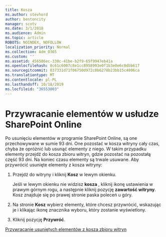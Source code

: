 ```yaml
---
title: Kosza
ms.author: stevhord
author: bentoncity
manager: scotv
ms.date: 3/1/2018
ms.audience: Admin
ms.topic: article
ROBOTS: NOINDEX, NOFOLLOW
localization_priority: Normal
ms.collection: Adm_O365
ms.custom: ''
ms.assetid: 456586ec-330c-41be-b2f9-65f9947eb41a
ms.openlocfilehash: 8c61c6007c8e1cc8958993e0f1b3e0e6c0dbb617
ms.sourcegitcommit: 037331d71f06750d972c0b6278b23bb15c4806ca
ms.translationtype: MT
ms.contentlocale: pl-PL
ms.lasthandoff: 10/18/2019
ms.locfileid: "36553003"
---
```

# <a name="restore-items-in-sharepoint-online"></a>Przywracanie elementów w usłudze SharePoint Online

Po usunięciu elementów w programie SharePoint Online, są one przechowywane w sumie 93 dni. One pozostać w kosza witryny cały czas, chyba że opróżnić lub usunąć elementy z niego. W takim przypadku elementy przejdź do kosza zbioru witryn, gdzie pozostać na pozostałą część 93 dni. Na koniec czasu elementy są trwale usuwane. Aby przywrócić usunięte elementy z kosza witryny:
  
1. Przejdź do witryny i kliknij **Kosz** w lewym okienku. 
    
    Jeśli w lewym okienku nie widzisz **kosza** , kliknij ikonę ustawienia w prawym górnym rogu, a następnie kliknij pozycję **zawartość witryny**. Kosz znajduje się po prawej stronie paska poleceń u góry.
    
2. Na stronie **Kosz** wybierz elementy, które chcesz przywrócić, wskazując je i klikając ikonę znacznika wyboru, który zostanie wyświetlony. 
    
3. Kliknij pozycję **Przywróć**.
    
[Przywracanie usuniętych elementów z kosza zbioru witryn](https://go.microsoft.com/fwlink/?linkid=866439)
  

